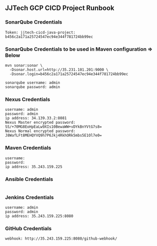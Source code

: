 ## JJTech GCP CICD Project Runbook
### SonarQube Credentials
```
Token: jjtech-cicd-java-project: b456c2a171a25724547ec94e344f781724bb99ec
```
### SonarQube Credentials to be used in Maven configuration => Below
```
mvn sonar:sonar \
  -Dsonar.host.url=http://35.231.101.201:9000 \
  -Dsonar.login=b456c2a171a25724547ec94e344f781724bb99ec
```
```
sonarqube username: admin
sonarqube password: admin
```
### Nexus Credentials
```
username: admin
password: admin
ip address: 34.139.33.2:8081
Nexus Master encrypted password: SS/+70MG8EoHpEaLw9XIs10BewaWW+vDYkBnYVtG7s8=
Nexus Normal encrypted password: J8WafLFt8MEHQYVQ9h7P6Jkj4RkhORk5mbs5E1Ol7e0=
```
### Maven Credentials
```
username: 
password: 
ip address: 35.243.159.225
```
### Ansible Credentials
```

```
### Jenkins Credentials
```
username: admin
password: admin
ip address: 35.243.159.225:8080
```
### GitHub Credentials
```
webhook: http://35.243.159.225:8080/github-webhook/
```